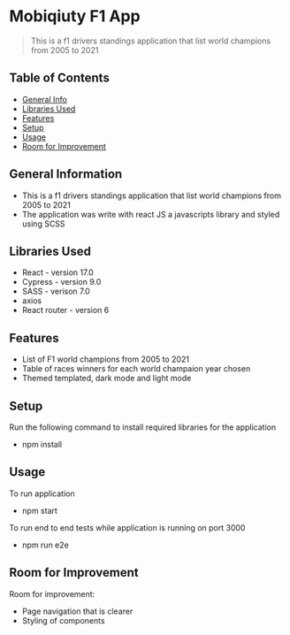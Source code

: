 # Mobiqiuty F1 App

> This is a f1 drivers standings application that list world champions from 2005 to 2021

## Table of Contents

- [General Info](#general-information)
- [Libraries Used](#libraries-used)
- [Features](#features)
- [Setup](#setup)
- [Usage](#usage)
- [Room for Improvement](#room-for-improvement)

## General Information

- This is a f1 drivers standings application that list world champions from 2005 to 2021
- The application was write with react JS a javascripts library and styled using SCSS

## Libraries Used

- React - version 17.0
- Cypress - version 9.0
- SASS - verison 7.0
- axios
- React router - version 6

## Features

- List of F1 world champions from 2005 to 2021
- Table of races winners for each world champaion year chosen
- Themed templated, dark mode and light mode

## Setup

Run the following command to install required libraries for the application

- npm install

## Usage

To run application

- npm start

To run end to end tests while application is running on port 3000

- npm run e2e

## Room for Improvement

Room for improvement:

- Page navigation that is clearer
- Styling of components
